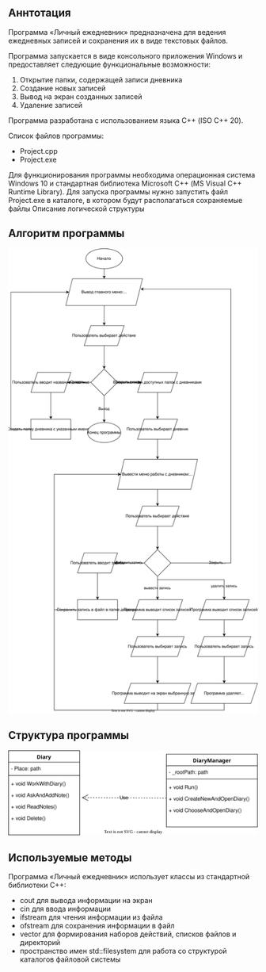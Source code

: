 ## Аннтотация
Программа «Личный ежедневник» предназначена для ведения ежедневных записей и сохранения их в виде текстовых файлов. 

Программа запускается в виде консольного приложения Windows и предоставляет следующие функциональные возможности:
1.	Открытие папки, содержащей записи дневника
2.	Создание новых записей
3.	Вывод на экран созданных записей
4.	Удаление записей

Программа разработана с использованием языка С++ (ISO C++ 20).

Список файлов программы:
-	Project.cpp
-	Project.exe

Для функционирования программы необходима операционная система Windows 10 и стандартная библиотека Microsoft С++ (MS Visual C++ Runtime Library). Для запуска программы нужно запустить файл Project.exe в каталоге, в котором будут располагаться сохраняемые файлы
Описание логической структуры
## Алгоритм программы
![img/Project-algorithm.drawio.svg](img/Project-algorithm.drawio.svg)

 
## Структура программы
![](img/Project-classes.drawio.svg)
 
## Используемые методы
Программа «Личный ежедневник» использует классы из стандартной библиотеки C++:
-	сout для вывода информации на экран
-	cin для ввода информации 
-	ifstream для чтения информации из файла
-	ofstream для сохранения информации в файл
-	vector для формирования наборов действий, списков файлов и директорий
-	пространство имен std::filesystem для работа со структурой каталогов файловой системы

